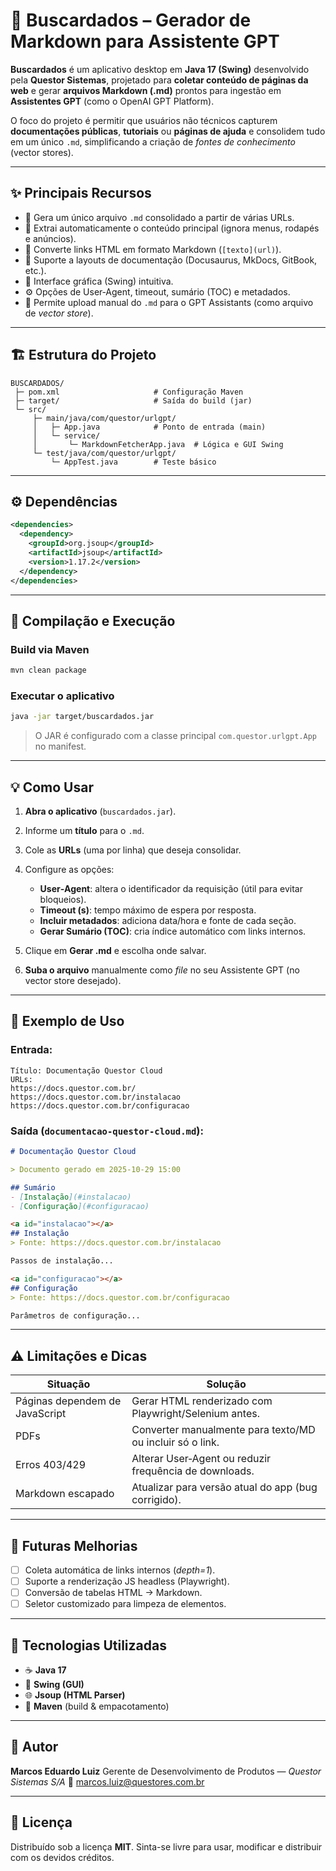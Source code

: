 # 🧭 Buscardados – Gerador de Markdown para Assistente GPT

**Buscardados** é um aplicativo desktop em **Java 17 (Swing)** desenvolvido pela **Questor Sistemas**, projetado para **coletar conteúdo de páginas da web** e gerar **arquivos Markdown (.md)** prontos para ingestão em **Assistentes GPT** (como o OpenAI GPT Platform).

O foco do projeto é permitir que usuários não técnicos capturem **documentações públicas**, **tutoriais** ou **páginas de ajuda** e consolidem tudo em um único `.md`, simplificando a criação de *fontes de conhecimento* (vector stores).

---

## ✨ Principais Recursos

* 🧾 Gera um único arquivo `.md` consolidado a partir de várias URLs.
* 🧠 Extrai automaticamente o conteúdo principal (ignora menus, rodapés e anúncios).
* 🔗 Converte links HTML em formato Markdown (`[texto](url)`).
* 🧩 Suporte a layouts de documentação (Docusaurus, MkDocs, GitBook, etc.).
* 🧱 Interface gráfica (Swing) intuitiva.
* ⚙️ Opções de User‑Agent, timeout, sumário (TOC) e metadados.
* 💾 Permite upload manual do `.md` para o GPT Assistants (como arquivo de *vector store*).

---

## 🏗️ Estrutura do Projeto

```
BUSCARDADOS/
 ├─ pom.xml                     # Configuração Maven
 ├─ target/                     # Saída do build (jar)
 └─ src/
     ├─ main/java/com/questor/urlgpt/
     │   ├─ App.java            # Ponto de entrada (main)
     │   └─ service/
     │       └─ MarkdownFetcherApp.java  # Lógica e GUI Swing
     └─ test/java/com/questor/urlgpt/
         └─ AppTest.java        # Teste básico
```

---

## ⚙️ Dependências

```xml
<dependencies>
  <dependency>
    <groupId>org.jsoup</groupId>
    <artifactId>jsoup</artifactId>
    <version>1.17.2</version>
  </dependency>
</dependencies>
```

---

## 🔧 Compilação e Execução

### Build via Maven

```bash
mvn clean package
```

### Executar o aplicativo

```bash
java -jar target/buscardados.jar
```

> O JAR é configurado com a classe principal `com.questor.urlgpt.App` no manifest.

---

## 💡 Como Usar

1. **Abra o aplicativo** (`buscardados.jar`).
2. Informe um **título** para o `.md`.
3. Cole as **URLs** (uma por linha) que deseja consolidar.
4. Configure as opções:

   * **User‑Agent**: altera o identificador da requisição (útil para evitar bloqueios).
   * **Timeout (s)**: tempo máximo de espera por resposta.
   * **Incluir metadados**: adiciona data/hora e fonte de cada seção.
   * **Gerar Sumário (TOC)**: cria índice automático com links internos.
5. Clique em **Gerar .md** e escolha onde salvar.
6. **Suba o arquivo** manualmente como *file* no seu Assistente GPT (no vector store desejado).

---

## 🧪 Exemplo de Uso

### Entrada:

```
Título: Documentação Questor Cloud
URLs:
https://docs.questor.com.br/
https://docs.questor.com.br/instalacao
https://docs.questor.com.br/configuracao
```

### Saída (`documentacao-questor-cloud.md`):

```md
# Documentação Questor Cloud

> Documento gerado em 2025-10-29 15:00

## Sumário
- [Instalação](#instalacao)
- [Configuração](#configuracao)

<a id="instalacao"></a>
## Instalação
> Fonte: https://docs.questor.com.br/instalacao

Passos de instalação...

<a id="configuracao"></a>
## Configuração
> Fonte: https://docs.questor.com.br/configuracao

Parâmetros de configuração...
```

---

## ⚠️ Limitações e Dicas

| Situação                       | Solução                                                   |
| ------------------------------ | --------------------------------------------------------- |
| Páginas dependem de JavaScript | Gerar HTML renderizado com Playwright/Selenium antes.     |
| PDFs                           | Converter manualmente para texto/MD ou incluir só o link. |
| Erros 403/429                  | Alterar User‑Agent ou reduzir frequência de downloads.    |
| Markdown escapado              | Atualizar para versão atual do app (bug corrigido).       |

---

## 🧰 Futuras Melhorias

* [ ] Coleta automática de links internos (*depth=1*).
* [ ] Suporte a renderização JS headless (Playwright).
* [ ] Conversão de tabelas HTML → Markdown.
* [ ] Seletor customizado para limpeza de elementos.

---

## 🧱 Tecnologias Utilizadas

* ☕ **Java 17**
* 🧩 **Swing (GUI)**
* 🌐 **Jsoup (HTML Parser)**
* 🧰 **Maven** (build & empacotamento)

---

## 👥 Autor

**Marcos Eduardo Luiz**
Gerente de Desenvolvimento de Produtos — *Questor Sistemas S/A*
📧 [marcos.luiz@questores.com.br](mailto:marcos.luiz@questores.com.br)

---

## 📄 Licença

Distribuído sob a licença **MIT**.
Sinta-se livre para usar, modificar e distribuir com os devidos créditos.
